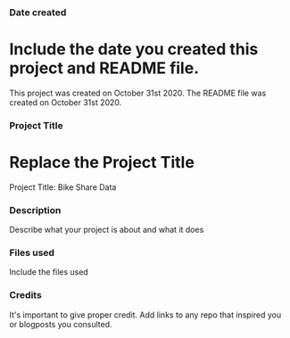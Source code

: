 ### Date created
# Include the date you created this project and README file.
This project was created on October 31st 2020.
The README file was created on October 31st 2020.

### Project Title
# Replace the Project Title
Project Title: Bike Share Data

### Description
Describe what your project is about and what it does

### Files used
Include the files used

### Credits
It's important to give proper credit. Add links to any repo that inspired you or blogposts you consulted.

